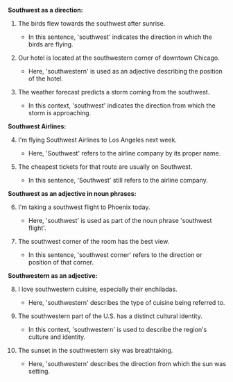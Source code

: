 **Southwest as a direction:**

1. The birds flew towards the southwest after sunrise.
   - In this sentence, 'southwest' indicates the direction in which the birds are flying.

2. Our hotel is located at the southwestern corner of downtown Chicago.
   - Here, 'southwestern' is used as an adjective describing the position of the hotel.

3. The weather forecast predicts a storm coming from the southwest.
   - In this context, 'southwest' indicates the direction from which the storm is approaching.

**Southwest Airlines:**

4. I'm flying Southwest Airlines to Los Angeles next week.
   - Here, 'Southwest' refers to the airline company by its proper name.

5. The cheapest tickets for that route are usually on Southwest.
   - In this sentence, 'Southwest' still refers to the airline company.

**Southwest as an adjective in noun phrases:**

6. I'm taking a southwest flight to Phoenix today.
   - Here, 'southwest' is used as part of the noun phrase 'southwest flight'.

7. The southwest corner of the room has the best view.
   - In this sentence, 'southwest corner' refers to the direction or position of that corner.

**Southwestern as an adjective:**

8. I love southwestern cuisine, especially their enchiladas.
   - Here, 'southwestern' describes the type of cuisine being referred to.

9. The southwestern part of the U.S. has a distinct cultural identity.
   - In this context, 'southwestern' is used to describe the region's culture and identity.

10. The sunset in the southwestern sky was breathtaking.
    - Here, 'southwestern' describes the direction from which the sun was setting.